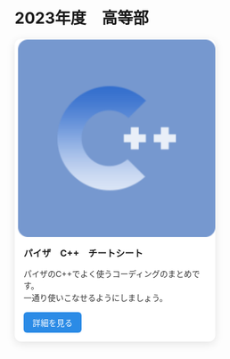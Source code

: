 # 2023年度　高等部

<div style="display: flex; flex-wrap: wrap; gap: 1.5rem;">
    <div style="
      max-width: 360px;
      background-color: white;
      border-radius: 12px;
      overflow: hidden;
      box-shadow: 0 4px 16px rgba(0, 0, 0, 0.1);
      transition: transform 0.2s, box-shadow 0.2s;
      margin-bottom: 2rem;
    ">
      <img src="Image/C++.png" alt="Runゲーム画像" style="width: 100%; display: block;" />
      <div style="padding: 1rem;">
        <h3 style="margin-top: 0;">パイザ　C++　チートシート</h3>
        <p style="font-size: 0.9rem; color: #333; line-height: 1.5;">
          パイザのC++でよく使うコーディングのまとめです。</br>
          一通り使いこなせるようにしましょう。
        </p>
        <a href="HighSchool_2023/CheetSheet.md" style="
          display: inline-block;
          background-color: #2b8be6;
          color: white;
          padding: 0.5rem 1rem;
          border-radius: 6px;
          font-size: 0.9rem;
          text-decoration: none;
        ">詳細を見る</a>
      </div>
    </div>

</div>